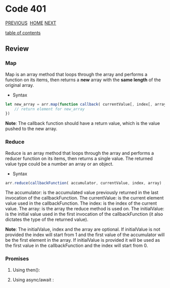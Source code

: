 # Code 401

[PREVIOUS](https://dinaalsaid.github.io/code401reading/class-00) &nbsp;[HOME](https://dinaalsaid.github.io/reading-notes/)&nbsp;[NEXT](https://dinaalsaid.github.io/code401reading/class-02)

[table of contents](https://dinaalsaid.github.io/code401reading/)

## Review

### Map

Map is an array method that loops through the array and performs a function on its items, then returns a **new** array with the **same length** of the original array.

* Syntax

```javascript
let new_array = arr.map(function callback( currentValue[, index[, array]]) {
    // return element for new_array
})
```

**Note**: The callback function should have a return value, which is the value pushed to the new array.

### Reduce

Reduce is an array method that loops through the array and performs a reducer function on its items, then returns a single value. The returned value type could be a number an array or an object.

* Syntax

```javascript
arr.reduce(callbackFunction( accumulator, currentValue, index, array) , initialValue);
```

The accumulator: is the accumulated value previously returned in the last invocation of the callbackFunction.
The currentValue: is the current element value used in the callbackFunction.
The index: is the index of the current value.
The array: is the array the reduce method is used on.
The initialValue: is the initial value used in the first invocation of the callbackFunction (it also dictates the type of the returned value).

**Note**: The initialValue, index and the array are optional.
If initialValue is not provided the index will start from 1 and the first value of the accumulator will be the first element in the array.
If initialValue is provided it will be used as the first value in the callbackFunction and the index will start from 0.

### Promises

1. Using then():

2. Using async/await :
